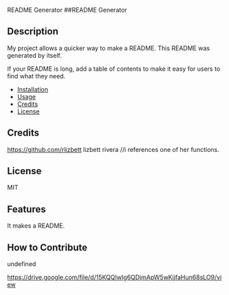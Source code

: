 
 README Generator
  ##README Generator

  ## Description
  My project allows a quicker way to make a README. This README was generated by itself.
  
  If your README is long, add a table of contents to make it easy for users to find what they need.
  
  - [Installation](#installation)
  - [Usage](#usage)
  - [Credits](#credits)
  - [License](#license)
  
  ## Credits
  https://github.com/rlizbett lizbett rivera //i references one of her functions.
  
  ## License
  MIT
  
  
  ## Features
  It makes a README.
 
  
  ## How to Contribute
  undefined
 
  
  
 https://drive.google.com/file/d/15KQQIwIg6QDjmApW5wKjjfaHun68sLO9/view
